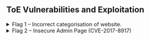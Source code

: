 ## ToE Vulnerabilities and Exploitation

<details>
<summary> Flag 1 – Incorrect categorisation of website. </summary>
<p><p/>
To begin, using the output of the initial nmap scan as a base, it is known the ToE has an open port 80. Port 80 is used by HTTP and is the default network port used to send and receive unencrypted web pages. This alludes to the fact this ToE has a webserver running off this IP address.<br/>


HTTP does not use any form of encryption or certificates to secure it unlike port 443, ‘HTTPS’, so remains historically one of the most probed ports on the Internet and will form the basis of this ethical hack.


Within the website, accessed by putting the IP of the ToE into the URL bar, are messages posted by each user, all with categories set. It would appear if the category is not set it defaults to ‘uncategorised’ which if accessed can allow you to see messages you are potentially not authorised to see as seen below:

<p align="center">
  <img src="https://user-images.githubusercontent.com/66912443/185343935-6524d0de-03e4-4fc7-aa79-54b8840f9e14.png">
</p>

</details>

<details>
<summary> Flag 2 – Insecure Admin Page (CVE-2017-8917) </summary>
<p><p/>
Navigating to the directory ‘/administrator/’ found from a guess of common admin login directories, it is clear the site is running their content management system (CMS) using the web application ‘joomla!’.

<p align="center">
  <img src="https://user-images.githubusercontent.com/66912443/185345885-c1d4419b-2263-46d1-a73b-c3d02f66ac07.png">
</p>
  
 All joomla web pages after version 1.6.0 store their version number in an xml file accessible through the URL seen below:
  
  ```http://www.[thejoomlawebsite].com/administrator/manifests/files/joomla.xml```
  
  This is a major step in determining whether the page has any exploitable vulnerabilities as running out-of-date versions without the latest patches leaves the website open to attack.
  
  <p align="center">
  <img src="https://user-images.githubusercontent.com/66912443/185346752-72464ffc-ab94-4e31-b9c2-c2df1c334a40.png">
</p>

  On this same page, viewing the page source exposes the version number of joombla as “3.7.0”.
  
  Now that the version number is revealed it narrows down the vulnerabilities that are possible to exploit for this specific version of ‘joombla’. For this example, exploit CVE-2017-8917 was used, an SQL injection attack that allows attackers to execute arbitrary SQL commands via unspecified vectors.
  
Using the base of a command found on the exploit database website:

  ``` sqlmap -u "http://localhost/index.php?option=com_fields&view=fields&layout=modal&list[fullordering]=updatexml" --risk=3 --level=5 --random-agent --dbs -p list[fullordering] ```

  ‘sqlmap’ was loaded with the relevant ip for the ToE. When run, this spat out the database names of the DBMS that was being run revealing two databases 
  
From the two databases revealed from the previous command, ‘joombla’ was chosen to be targeted as it sounds like it would hold information of greater value than the alternative. Using this database as a target, the below command is used to dump all the information about the tables within the database as it can within the CLI. This includes a table known as “__users”, which as will be seen will be essential for grabbing user data.
  
  ![image](https://user-images.githubusercontent.com/66912443/185354231-da7dbec7-a5ee-494c-82e4-8811c6689c6a.png)
![image](https://user-images.githubusercontent.com/66912443/185354297-52d25268-f01e-4643-b508-32e2afc44c35.png)

 Running the program again, but specifically looking for that aforementioned table provides a more detailed view of what is going on inside. This leaves an output with 3 users, with now exposed emails. As the emails are not encrypted all that needs to be cracked is the passwords.
  
  The hashed passwords are put into a text document to be cracked by john. Using the beginning ID ‘$2y$’ it can be determined the passwords are encrypted using blowfish.
  
  <p align="center">
  <img src="https://user-images.githubusercontent.com/66912443/185355434-d25eb2a1-490a-47da-82ca-5ec0b1dfd68e.png">
</p>
  
  Now we have the hashes, a wordlist needs to be built to try crack them within reasonable time. To do this, the program ‘CeWl’ is used. The below command is used to set to crawl the website (via IP address) at a depth of 5 with a minimum character count of 3 and put each word found into a file called “passlist”.
  
  <p align="center">
  <img src="https://user-images.githubusercontent.com/66912443/185354999-ddf956fe-032d-4ecd-ac76-7bb005e22062.png">
</p>

  Now that a wordlist has been created, the program ‘john the ripper’ can be used to crack the hashes. Running the below command results in one hash getting successfully cracked and found to be the word “isaribi”. This belongs to the admin account ‘orga’, a super user .
  
   <p align="center">
  <img src="https://user-images.githubusercontent.com/66912443/185355739-f4954333-5cf6-40d4-a57a-39064d4417b2.png">
</p>

  To try and locate another password, john was run for a while without a password list, this cracked another hash revealing it to be the word “cookie”. This belongs to the admin account ‘Biscuit’.
  
  <p align="center">
  <img src="https://user-images.githubusercontent.com/66912443/185355946-c6a5beae-49b4-4571-b744-4080a334dc7e.png">
</p>
  
</details>



